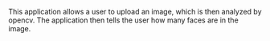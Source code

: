 This application allows a user to upload an image, which is then analyzed by opencv. 
The application then tells the user how many faces are in the image.